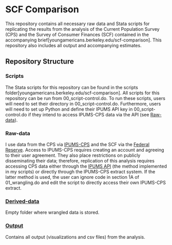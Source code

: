 # SCF Comparison
This repository contains all necessary raw data and Stata scripts for replicating the results from the analysis of the Current Population Survey (CPS) and the Survey of Consumer Finances (SCF) contained in the accompanying brief[youngamericans.berkeley.edu/scf-comparison]. This repository also includes all output and accompanying estimates.

## Repository Structure

### Scripts
The Stata scripts for this repository can be found in the scripts folder[youngamericans.berkeley.edu/scf-comparison]. All scripts for this repository can be run from 00_script-control.do. To run these scripts, users will need to set their directory in 00_script-control.do. Furthermore, users will need to set up Python and define their IPUMS API key in 00_script-control.do if they intend to access IPUMS-CPS data via the API (see [Raw-data](#raw-data)).

### Raw-data
I use data from the CPS via [IPUMS-CPS](https://cps.ipums.org/cps/) and the SCF via the [Federal Reserve](https://www.federalreserve.gov/econres/scfindex.htm). Access to IPUMS-CPS requires creating an account and agreeing to their user agreement. They also place restrictions on publicly disseminating their data; therefore, replication of this analysis requires accessing CPS data either through the [IPUMS API](https://developer.ipums.org/docs/v2/apiprogram/) (the method implemented in my scripts) or directly through the IPUMS-CPS extract system. If the latter method is used, the user can ignore code in section 1A of 01_wrangling.do and edit the script to directly access their own IPUMS-CPS extract.

### [Derived-data](https://github.com/jamesohawkins/SCF-Comparison/tree/main/Derived-Data)
Empty folder where wrangled data is stored.

### [Output](https://github.com/jamesohawkins/SCF-Comparison/tree/main/Output)
Contains all output (visualizations and csv files) from the analysis.
